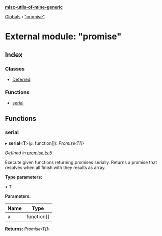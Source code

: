 **[misc-utils-of-mine-generic](../README.md)**

[Globals](../globals.md) › ["promise"](_promise_.md)

# External module: "promise"

## Index

### Classes

* [Deferred](../classes/_promise_.deferred.md)

### Functions

* [serial](_promise_.md#serial)

## Functions

###  serial

▸ **serial**<**T**>(`p`: function[]): *Promise‹T[]›*

*Defined in [promise.ts:5](https://github.com/cancerberoSgx/misc-utils-of-mine/blob/81c6d6b/misc-utils-of-mine-generic/src/promise.ts#L5)*

Execute given functions returning promises serially. Returns a promise that resolves when all finish with they results as array.

**Type parameters:**

▪ **T**

**Parameters:**

Name | Type |
------ | ------ |
`p` | function[] |

**Returns:** *Promise‹T[]›*